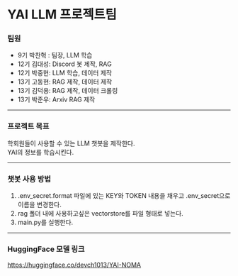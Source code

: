 # YAI LLM 프로젝트팀

### 팀원
- 9기 박찬혁 : 팀장, LLM 학습
- 12기 김대성: Discord 봇 제작, RAG
- 12기 박중현: LLM 학습, 데이터 제작
- 13기 고동현: RAG 제작, 데이터 제작
- 13기 김덕용: RAG 제작, 데이터 크롤링
- 13기 박준우: Arxiv RAG 제작
---
### 프로젝트 목표
학회원들이 사용할 수 있는 LLM 챗봇을 제작한다.  
YAI의 정보를 학습시킨다.

---
### 챗봇 사용 방법
1. .env_secret.format 파일에 있는 KEY와 TOKEN 내용을 채우고 .env_secret으로 이름을 변경한다.
2. rag 폴더 내에 사용하고싶은 vectorstore를 파일 형태로 넣는다.
3. main.py를 실행한다.

---
### HuggingFace 모델 링크
https://huggingface.co/devch1013/YAI-NOMA